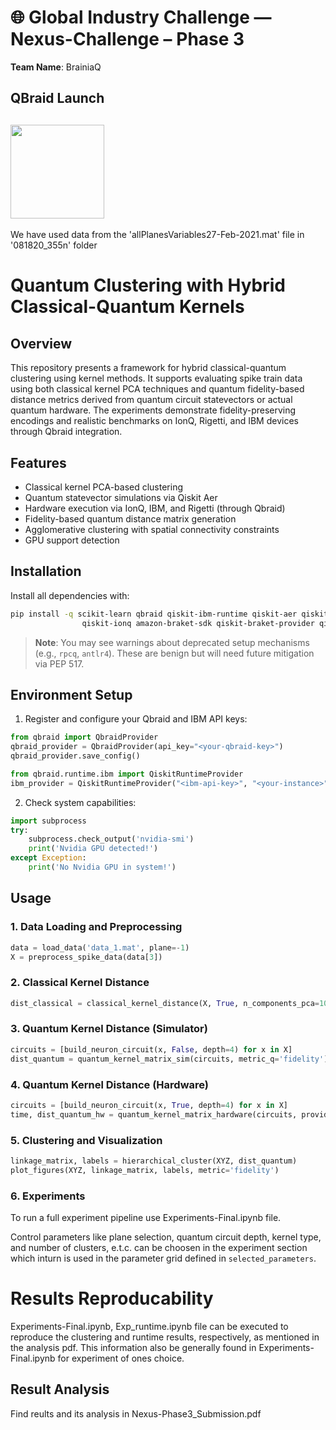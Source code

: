 # 
# 🌐 Global Industry Challenge — Nexus-Challenge – Phase 3

**Team Name**: BrainiaQ  
## QBraid Launch 
[<img src="https://qbraid-static.s3.amazonaws.com/logos/Launch_on_qBraid_white.png" width="150">](https://account.qbraid.com?gitHubUrl=<https://github.com/archana070723/Nexus-Challenge.git>)
---
We have used data from the 'allPlanesVariables27-Feb-2021.mat' file in '081820_355n' folder

# Quantum Clustering with Hybrid Classical-Quantum Kernels

## Overview

This repository presents a framework for hybrid classical-quantum clustering using kernel methods. It supports evaluating spike train data using both classical kernel PCA techniques and quantum fidelity-based distance metrics derived from quantum circuit statevectors or actual quantum hardware. The experiments demonstrate fidelity-preserving encodings and realistic benchmarks on IonQ, Rigetti, and IBM devices through Qbraid integration.

## Features

* Classical kernel PCA-based clustering
* Quantum statevector simulations via Qiskit Aer
* Hardware execution via IonQ, IBM, and Rigetti (through Qbraid)
* Fidelity-based quantum distance matrix generation
* Agglomerative clustering with spatial connectivity constraints
* GPU support detection

## Installation

Install all dependencies with:

```bash
pip install -q scikit-learn qbraid qiskit-ibm-runtime qiskit-aer qiskit-aer-gpu \
                qiskit-ionq amazon-braket-sdk qiskit-braket-provider qiskit-rigetti
```

> **Note**: You may see warnings about deprecated setup mechanisms (e.g., `rpcq`, `antlr4`). These are benign but will need future mitigation via PEP 517.

## Environment Setup

1. Register and configure your Qbraid and IBM API keys:

```python
from qbraid import QbraidProvider
qbraid_provider = QbraidProvider(api_key="<your-qbraid-key>")
qbraid_provider.save_config()
```

```python
from qbraid.runtime.ibm import QiskitRuntimeProvider
ibm_provider = QiskitRuntimeProvider("<ibm-api-key>", "<your-instance>", channel='ibm_cloud')
```

2. Check system capabilities:

```python
import subprocess
try:
    subprocess.check_output('nvidia-smi')
    print('Nvidia GPU detected!')
except Exception:
    print('No Nvidia GPU in system!')
```

## Usage

### 1. Data Loading and Preprocessing

```python
data = load_data('data_1.mat', plane=-1)
X = preprocess_spike_data(data[3])
```

### 2. Classical Kernel Distance

```python
dist_classical = classical_kernel_distance(X, True, n_components_pca=10, kernel_pca='linear', metric='euclidean')
```

### 3. Quantum Kernel Distance (Simulator)

```python
circuits = [build_neuron_circuit(x, False, depth=4) for x in X]
dist_quantum = quantum_kernel_matrix_sim(circuits, metric_q='fidelity')
```

### 4. Quantum Kernel Distance (Hardware)

```python
circuits = [build_neuron_circuit(x, True, depth=4) for x in X]
time, dist_quantum_hw = quantum_kernel_matrix_hardware(circuits, provider='ionq')
```

### 5. Clustering and Visualization

```python
linkage_matrix, labels = hierarchical_cluster(XYZ, dist_quantum)
plot_figures(XYZ, linkage_matrix, labels, metric='fidelity')
```

### 6. Experiments

To run a full experiment pipeline use Experiments-Final.ipynb file. 

Control parameters like plane selection, quantum circuit depth, kernel type, and number of clusters, e.t.c. can be choosen in the experiment section which inturn is used in the parameter grid defined in `selected_parameters`.

# Results Reproducability
Experiments-Final.ipynb, Exp_runtime.ipynb file can be executed to reproduce the clustering and runtime results, respectively, as mentioned in the analysis pdf. This information also be generally found in Experiments-Final.ipynb for experiment of ones choice.

## Result Analysis

Find reults and its analysis in Nexus-Phase3_Submission.pdf
